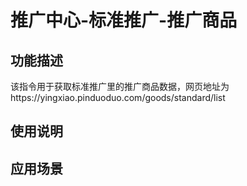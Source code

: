 # 推广中心-标准推广-推广商品
## 功能描述
该指令用于获取标准推广里的推广商品数据，网页地址为https://yingxiao.pinduoduo.com/goods/standard/list
## 使用说明
## 应用场景

